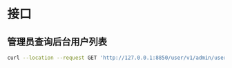 # 接口
## 管理员查询后台用户列表
```bash
curl --location --request GET 'http://127.0.0.1:8850/user/v1/admin/users?current=1&size=1&nickname=管理员&login_type=1'
```


